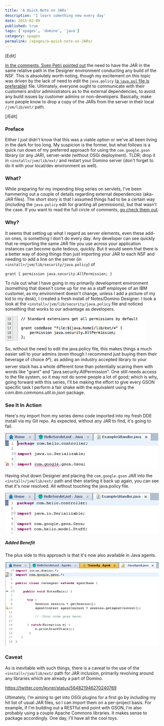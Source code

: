 ```yaml
---
title: 'A Quick Note on JARs'
description: 'I learn something new every day'
date: 2015-02-09
published: true
tags: ['xpages', 'domino', 'java']
category: xpages
permalink: /xpages/a-quick-note-on-JARs/
---
```


[Edit]

[In the comments, Sven Petri pointed out](/xpages/a-quick-note-on-JARs/#comment-1872739749) the need to have the JAR in the same relative path in the Designer environment conducting any build of the NSF. This is absolutely worth noting, though my excitement on this topic was driven by the lack of need to edit the `java.policy` ([a `java.pol` file is preferable](https://oliverbusse.notesx.net/hp.nsf/blogpost.xsp?documentId=EAA)) file. Ultimately, everyone ought to communicate with their customers and/or administrators as to the external dependencies, to avoid any build issues by customer admins or non-developers. Basically, make sure people know to drop a copy of the JARs from the server in their local `/jvm/lib/ext/` path.

[/Edit]

### Preface

Either I just didn't know that this was a viable option or we've all been living in the dark for too long. My suspicion is the former, but what follows is a quick run down of my preferred approach for using the `com.google.gson` library (or any JAR), server-wide (without OSGi deployment). TLDR; drop it in `<install>/jvm/lib/ext/` and restart your Domino server (don't forget to do it with your local/dev environment as well).

### What?

While preparing for my impending blog series on servlets, I've been hammering out a couple of details regarding external dependencies (aka- JAR files). The short story is that I assumed things had to be a certain way (including the `java.policy` edit for granting all permissions), but that wasn't the case. If you want to read the full circle of comments, [go check them out](https://disqus.com/home/discussion/em-devblog/building_java_objects_from_json_93/#comment-1813504147).

### Why?

It seems that setting up what I regard as server elements, even these add-on ones, is something I don't do every day. Any developer can see quickly that re-importing the same JAR file you use across your application instances can become quite tedious, quickly. But it would seem that there is a better way of doing things than just importing your JAR to each NSF and needing to add a line on the server (in `<install>/jvm/lib/security/java.policy`) of

```
grant { permission java.security.AllPermission; }
```

To rule out what I have going in my primarily development environment (something that doesn't come up for me as a staff employee of an IBM customer, as my environment doesn't change, unless I add a picture of my kid to my desk), I created a fresh install of Notes/Domino Designer. I took a look at the `<install>/jvm/lib/security/java.policy` file and noticed something that works to our advantage as developers.

![we can put our JARs in the &lt;install&gt;jvm/lib/ext folder](./images/JARs/StockJvmPropertiesJvmLibExt.png)

So, without the need to edit the java.policy file, this makes things a much easier sell to your admins (even though I recommend just buying them their beverage of choice ðº), as adding an industry accepted library to your server stack has a whole different tone than potentially scaring them with words like "grant" and "java.security.AllPermission". One still needs access to the file system, so it may not do some people a lot of good; which is why, going forward with this series, I'll be making the effort to give every GSON specific task I perform a fair shake with the equivalent using the _com.ibm.commons.util.io.json_ package.

### See It In Action

Here's my import from my series demo code imported into my fresh DDE install via my Git repo. As expected, without any JAR to find, it's going to fail.

![hey look, nothing](./images/JARs/ImportingGsonWithoutJAR.png)

Having shut down Designer and placing the `com.google.gson` JAR into the `<install>/jvm/lib/ext/` path and then starting it back up again, you can see that it's now resolved. All without touching the java.policy file.

![looking? found someone I would say you have, hmmm?](./images/JARs/JARaddedOnlyToJvmLibExt.png)

##### Added Benefit

The plus side to this approach is that it's now also available in Java agents.

![consistent JAR dependencies with Java Agents and XPages runtime](./images/JARs/JARaccessibleFromJavaAgent.png)

### Caveat

As is inevitable with such things, there is a caveat to the use of the `<install>/jvm/lib/ext/` path for JAR inclusion, primarily revolving around any libraries which are already a part of Domino.

https://twitter.com/leyrer/status/564821946270240769

Ultimately, I'm aiming to get into OSGi plugins for a first go by including my hit list of usual JAR files, so I can import them on a per-project basis. For example, if I'm building out a RESTful end point with GSON, I'm also probably using a couple Apache Commons libraries. It makes sense to package accordingly. One day, I'll have all the cool toys.
